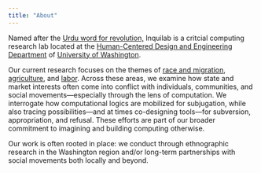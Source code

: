 ```yaml
---
title: "About"
---
```


Named after the [Urdu word for revolution,](https://en.wikipedia.org/wiki/Inquilab_Zindabad) Inquilab is a critcial computing research lab located at the [Human-Centered Design and Engineering Department](https://www.hcde.washington.edu/) of [University of Washington](https://www.washington.edu/). 

Our current research focuses on the themes of [race and migration](https://inquilab.cc/#race--migration), [agriculture](https://inquilab.cc/#agriculture), and [labor](https://inquilab.cc/#labor). Across these areas, we examine how state and market interests often come into conflict with individuals, communities, and social movements—especially through the lens of computation. We interrogate how computational logics are mobilized for subjugation, while also tracing possibilities—and at times co-designing tools—for subversion, appropriation, and refusal. These efforts are part of our broader commitment to imagining and building computing otherwise.

Our work is often rooted in place: we conduct through ethnographic research in the Washington region and/or long-term partnerships with social movements both locally and beyond.
